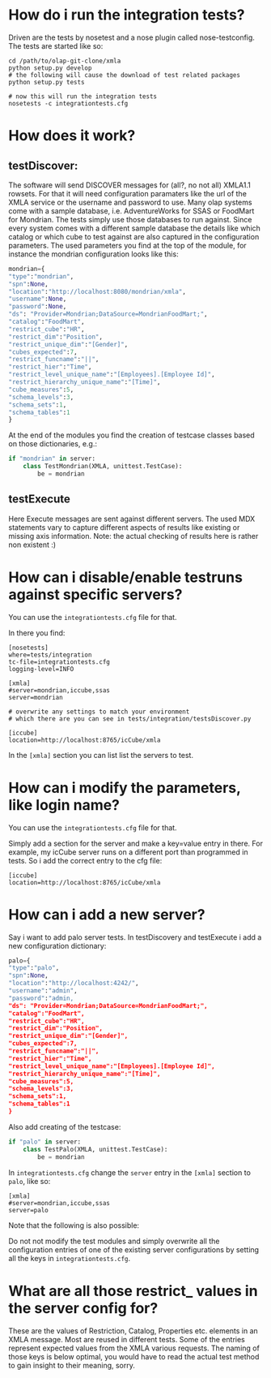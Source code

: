 How do i run the integration tests?
===================================
Driven are the tests by nosetest and a nose plugin called nose-testconfig.
The tests are started like so:

```
cd /path/to/olap-git-clone/xmla
python setup.py develop
# the following will cause the download of test related packages
python setup.py tests

# now this will run the integration tests
nosetests -c integrationtests.cfg
```

How does it work?
==================

testDiscover:
-------------

The software will send DISCOVER messages for (all?, no not all) XMLA1.1 rowsets.
For that it will need configuration paramaters like the url of the XMLA service
or the username and password to use.
Many olap systems come with a sample database, i.e. AdventureWorks for SSAS or
FoodMart for Mondrian.
The tests simply use those databases to run against.
Since every system comes with a different sample database the details like which
catalog or which cube to test against are also captured in the configuration
parameters.
The used parameters you find at the top of the module, for instance the mondrian
configuration looks like this:

```python
mondrian={
"type":"mondrian",
"spn":None,          
"location":"http://localhost:8080/mondrian/xmla",
"username":None,
"password":None,
"ds": "Provider=Mondrian;DataSource=MondrianFoodMart;",
"catalog":"FoodMart",
"restrict_cube":"HR",
"restrict_dim":"Position",
"restrict_unique_dim":"[Gender]",
"cubes_expected":7,
"restrict_funcname":"||",
"restrict_hier":"Time",
"restrict_level_unique_name":"[Employees].[Employee Id]",
"restrict_hierarchy_unique_name":"[Time]",
"cube_measures":5,
"schema_levels":3,
"schema_sets":1,
"schema_tables":1
}
```

At the end of the modules you find the creation of testcase classes based on those
dictionaries, e.g.:

```python
if "mondrian" in server:
    class TestMondrian(XMLA, unittest.TestCase):
        be = mondrian
```

testExecute
------------

Here Execute messages are sent against different servers.
The used MDX statements vary to capture different aspects of results
like existing or missing axis information.
Note: the actual checking of results here is rather non existent :)


How can i disable/enable testruns against specific servers?
===========================================================

You can use the `integrationtests.cfg` file for that.

In there you find:

```
[nosetests]
where=tests/integration
tc-file=integrationtests.cfg
logging-level=INFO

[xmla]
#server=mondrian,iccube,ssas
server=mondrian

# overwrite any settings to match your environment
# which there are you can see in tests/integration/testsDiscover.py

[iccube]
location=http://localhost:8765/icCube/xmla
```


In the `[xmla]` section you can list list the servers to test.


How can i modify the parameters, like login name?
=================================================

You can use the `integrationtests.cfg` file for that.

Simply add a section for the server and make a key=value 
entry in there. 
For example, my icCube server runs on a different port 
than programmed in tests. So i add the correct entry
to the cfg file:

```
[iccube]
location=http://localhost:8765/icCube/xmla
```

How can i add a new server?
===========================

Say i want to add palo server tests.
In testDiscovery and testExecute i add a new
configuration dictionary:

```python
palo={
"type":"palo",
"spn":None,          
"location":"http://localhost:4242/",
"username":"admin",
"password":"admin,
"ds": "Provider=Mondrian;DataSource=MondrianFoodMart;",
"catalog":"FoodMart",
"restrict_cube":"HR",
"restrict_dim":"Position",
"restrict_unique_dim":"[Gender]",
"cubes_expected":7,
"restrict_funcname":"||",
"restrict_hier":"Time",
"restrict_level_unique_name":"[Employees].[Employee Id]",
"restrict_hierarchy_unique_name":"[Time]",
"cube_measures":5,
"schema_levels":3,
"schema_sets":1,
"schema_tables":1
}
```

Also add creating of the testcase:

```python
if "palo" in server:
    class TestPalo(XMLA, unittest.TestCase):
        be = mondrian
```

In `integrationtests.cfg` change the `server` entry in the
`[xmla]` section to `palo`, like so:

```
[xmla]
#server=mondrian,iccube,ssas
server=palo
```

Note that the following is also possible:

Do not not modify the test modules and simply overwrite all the
configuration entries of one of the existing server
configurations by setting all the keys in `integrationtests.cfg`.

What are all those restrict_ values in the server config for?
=============================================================

These are the values of Restriction, Catalog, Properties etc. elements in an
XMLA message.
Most are reused in different tests. Some of the entries represent expected values
from the XMLA various requests. The naming of those keys is below optimal, you
would have to read the actual test method to gain insight to their meaning, sorry.